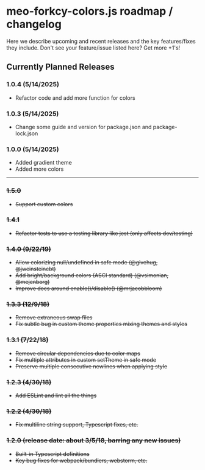 # meo-forkcy-colors.js roadmap / changelog

Here we describe upcoming and recent releases and the key features/fixes they include. Don't see your feature/issue listed here? Get more +1's!

## Currently Planned Releases

### 1.0.4 (5/14/2025)

- Refactor code and add more function for colors

### 1.0.3 (5/14/2025)

- Change some guide and version for package.json and package-lock.json

### 1.0.0 (5/14/2025)

- Added gradient theme
- Added more colors

---

### ~~1.5.0~~

- ~~Support custom colors~~

### ~~1.4.1~~

- ~~Refactor tests to use a testing library like jest (only affects dev/testing)~~

### ~~1.4.0 (9/22/19)~~

- ~~Allow colorizing null/undefined in safe mode (@givehug, @jweinsteincbt)~~
- ~~Add bright/background colors (ASCI standard) (@vsimonian, @mejenborg)~~
- ~~Improve docs around enable()/disable() (@mrjacobbloom)~~

### ~~1.3.3 (12/9/18)~~

- ~~Remove extraneous swap files~~
- ~~Fix subtle bug in custom theme properties mixing themes and styles~~

### ~~1.3.1 (7/22/18)~~

- ~~Remove circular dependencies due to color maps~~
- ~~Fix multiple attributes in custom setTheme in safe mode~~
- ~~Preserve multiple consecutive newlines when applying style~~

### ~~1.2.3 (4/30/18)~~

- ~~Add ESLint and lint all the things~~

### ~~1.2.2 (4/30/18)~~

- ~~Fix multiline string support, Typescript fixes, etc.~~

### ~~1.2.0 (release date: about 3/5/18, barring any new issues)~~

- ~~Built-in Typescript definitions~~
- ~~Key bug fixes for webpack/bundlers, webstorm, etc.~~

